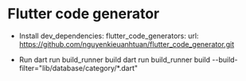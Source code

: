 # Flutter code generator

- Install
dev_dependencies:
    flutter_code_generators:
        url: https://github.com/nguyenkieuanhtuan/flutter_code_generator.git

- Run
    dart run build_runner build
    dart run build_runner build --build-filter="lib/database/category/*.dart"